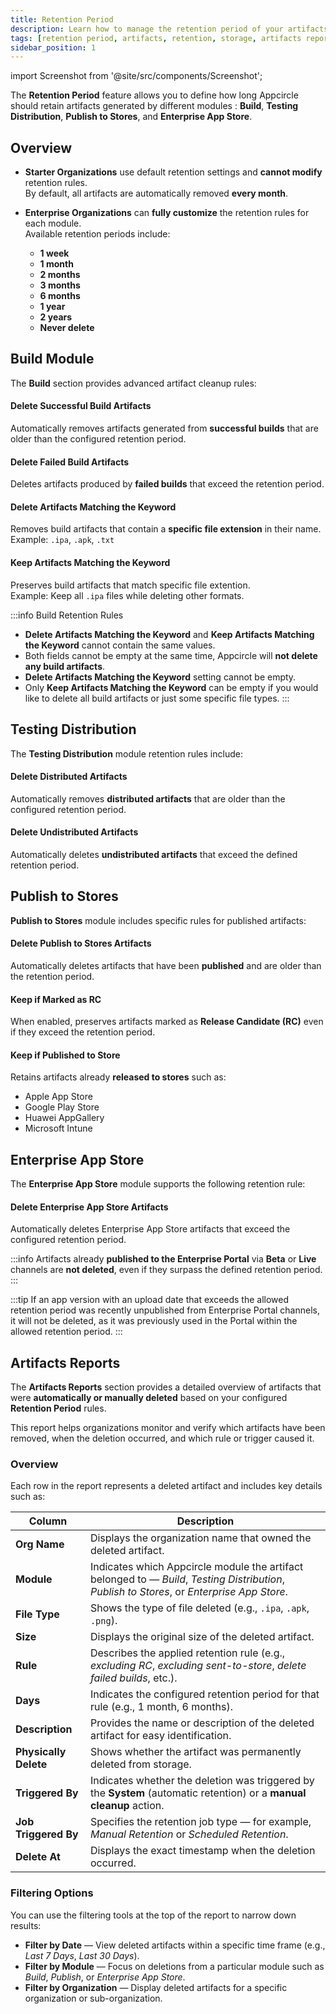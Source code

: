 ```yaml
---
title: Retention Period
description: Learn how to manage the retention period of your artifacts in Appcircle.
tags: [retention period, artifacts, retention, storage, artifacts report]
sidebar_position: 1
---
```


import Screenshot from '@site/src/components/Screenshot';

The **Retention Period** feature allows you to define how long Appcircle should retain artifacts generated by different modules : **Build**, **Testing Distribution**, **Publish to Stores**, and **Enterprise App Store**.  

<Screenshot url='https://cdn.appcircle.io/docs/assets/BE7404-2.png' />

## Overview

- **Starter Organizations** use default retention settings and **cannot modify** retention rules.  
  By default, all artifacts are automatically removed **every month**.

- **Enterprise Organizations** can **fully customize** the retention rules for each module.  
  Available retention periods include:
    - **1 week**
    - **1 month**
    - **2 months**
    - **3 months**
    - **6 months**
    - **1 year**
    - **2 years**
    - **Never delete**

## Build Module

The **Build** section provides advanced artifact cleanup rules:

#### Delete Successful Build Artifacts
Automatically removes artifacts generated from **successful builds** that are older than the configured retention period.

#### Delete Failed Build Artifacts  
Deletes artifacts produced by **failed builds** that exceed the retention period.

<Screenshot url='https://cdn.appcircle.io/docs/assets/BE7404-8.png' />

#### Delete Artifacts Matching the Keyword  
Removes build artifacts that contain a **specific file extension** in their name.  
Example: `.ipa`, `.apk`, `.txt`

#### Keep Artifacts Matching the Keyword
Preserves build artifacts that match specific file extention.  
Example: Keep all `.ipa` files while deleting other formats.

<Screenshot url='https://cdn.appcircle.io/docs/assets/BE7404-9.png' />

:::info Build Retention Rules
- **Delete Artifacts Matching the Keyword** and **Keep Artifacts Matching the Keyword** cannot contain the same values.
- Both fields cannot be empty at the same time, Appcircle will **not delete any build artifacts**.
- **Delete Artifacts Matching the Keyword** setting cannot be empty.
- Only **Keep Artifacts Matching the Keyword** can be empty if you would like to delete all build artifacts or just some specific file types.
:::

## Testing Distribution

The **Testing Distribution** module retention rules include:

#### Delete Distributed Artifacts
Automatically removes **distributed artifacts** that are older than the configured retention period.

#### Delete Undistributed Artifacts
Automatically deletes **undistributed artifacts** that exceed the defined retention period.

<Screenshot url='https://cdn.appcircle.io/docs/assets/BE7404-5.png' />

## Publish to Stores

**Publish to Stores** module includes specific rules for published artifacts:

#### Delete Publish to Stores Artifacts
Automatically deletes artifacts that have been **published** and are older than the retention period.

#### Keep if Marked as RC
When enabled, preserves artifacts marked as **Release Candidate (RC)** even if they exceed the retention period.

#### Keep if Published to Store
Retains artifacts already **released to stores** such as:
 - Apple App Store
 - Google Play Store
 - Huawei AppGallery
 - Microsoft Intune

<Screenshot url='https://cdn.appcircle.io/docs/assets/BE7404-4.png' />

## Enterprise App Store

The **Enterprise App Store** module supports the following retention rule:

#### Delete Enterprise App Store Artifacts 
Automatically deletes Enterprise App Store artifacts that exceed the configured retention period.

<Screenshot url='https://cdn.appcircle.io/docs/assets/BE7404-3.png' />

:::info
Artifacts already **published to the Enterprise Portal** via **Beta** or **Live** channels are **not deleted**, even if they surpass the defined retention period.
:::

:::tip
If an app version with an upload date that exceeds the allowed retention period was recently unpublished from Enterprise Portal channels, it will not be deleted, as it was previously used in the Portal within the allowed retention period.
:::

## Artifacts Reports

The **Artifacts Reports** section provides a detailed overview of artifacts that were **automatically or manually deleted** based on your configured **Retention Period** rules.

<Screenshot url='https://cdn.appcircle.io/docs/assets/BE7404-13.png' />

This report helps organizations monitor and verify which artifacts have been removed, when the deletion occurred, and which rule or trigger caused it.

### Overview

Each row in the report represents a deleted artifact and includes key details such as:

| Column | Description                                                                                                                                  |
|---------|----------------------------------------------------------------------------------------------------------------------------------------------|
| **Org Name** | Displays the organization name that owned the deleted artifact.                                                                              |
| **Module** | Indicates which Appcircle module the artifact belonged to — *Build*, *Testing Distribution*, *Publish to Stores*, or *Enterprise App Store*. |
| **File Type** | Shows the type of file deleted (e.g., `.ipa`, `.apk`, `.png`).                                                                               |
| **Size** | Displays the original size of the deleted artifact.                                                                                          |
| **Rule** | Describes the applied retention rule (e.g., *excluding RC*, *excluding sent-to-store*, *delete failed builds*, etc.).                        |
| **Days** | Indicates the configured retention period for that rule (e.g., 1 month, 6 months).                                                           |
| **Description** | Provides the name or description of the deleted artifact for easy identification.                                                            |
| **Physically Delete** | Shows whether the artifact was permanently deleted from storage.                                                                             |
| **Triggered By** | Indicates whether the deletion was triggered by the **System** (automatic retention) or a **manual cleanup** action.                         |
| **Job Triggered By** | Specifies the retention job type — for example, *Manual Retention* or *Scheduled Retention*.                                                 |
| **Delete At** | Displays the exact timestamp when the deletion occurred.                                                                                     |

<Screenshot url='https://cdn.appcircle.io/docs/assets/BE7404-6.png' />

### Filtering Options

You can use the filtering tools at the top of the report to narrow down results:

- **Filter by Date** — View deleted artifacts within a specific time frame (e.g., *Last 7 Days*, *Last 30 Days*).
- **Filter by Module** — Focus on deletions from a particular module such as *Build*, *Publish*, or *Enterprise App Store*.
- **Filter by Organization** — Display deleted artifacts for a specific organization or sub-organization.

<Screenshot url='https://cdn.appcircle.io/docs/assets/BE7404-7.png' />